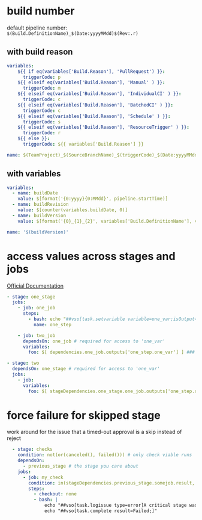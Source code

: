 # build number

default pipeline number:  `$(Build.DefinitionName)_$(Date:yyyyMMdd)$(Rev:.r)`

## with build reason

```yaml
variables:
	${{ if eq(variables['Build.Reason'], 'PullRequest') }}:
	  triggerCode: p
	${{ elseif eq(variables['Build.Reason'], 'Manual' ) }}:
	  triggerCode: m
	${{ elseif eq(variables['Build.Reason'], 'IndividualCI' ) }}:
	  triggerCode: c
	${{ elseif eq(variables['Build.Reason'], 'BatchedCI' ) }}:
	  triggerCode: c
	${{ elseif eq(variables['Build.Reason'], 'Schedule' ) }}:
	  triggerCode: s
	${{ elseif eq(variables['Build.Reason'], 'ResourceTrigger' ) }}:
	  triggerCode: r
	${{ else }}:
	  triggerCode: ${{ variables['Build.Reason'] }}

name: $(TeamProject)_$(SourceBranchName)_$(triggerCode)_$(Date:yyyyMMdd)$(Rev:.r)
```

## with variables

```yaml
variables:
  - name: buildDate
    value: $[format('{0:yyyy}{0:MMdd}', pipeline.startTime)]
  - name: buildRevision
    value: $[counter(variables.buildDate, 0)]
  - name: buildVersion
    value: $[format('{0}_{1}_{2}', variables['Build.DefinitionName'], variables.buildDate, variables.buildRevision)]

name: '$(buildVersion)'
```

# access values across stages and jobs
[Official Documentation](https://learn.microsoft.com/en-us/azure/devops/pipelines/process/expressions?view=azure-devops#job-to-job-dependencies-across-stages)

```yaml
- stage: one_stage
  jobs:
	- job: one_job
	  steps:
	    - bash: echo "##vso[task.setvariable variable=one_var;isOutput=true]HELLO!!!"
	      name: one_step

	- job: two_job
	  dependsOn: one_job # required for access to 'one_var'
	  variables:
		foo: $[ dependencies.one_job.outputs['one_step.one_var'] ] ### foo=HELLO!!!

- stage: two
  dependsOn: one_stage # required for access to 'one_var'
  jobs:
	- job:
	  variables:
		foo: $[ stageDependencies.one_stage.one_job.outputs['one_step.one_var'] ] ### foo=HELLO!!!
```

# force failure for skipped stage
work around for the issue that a timed-out approval is a skip instead of reject
```yaml
  - stage: checks
    condition: not(or(canceled(), failed())) # only check viable runs
    dependsOn:
      - previous_stage # the stage you care about
    jobs:
      - job: my_check
        condition: in(stageDependencies.previous_stage.somejob.result, 'Skipped')
        steps:
          - checkout: none
          - bash: |
              echo "##vso[task.logissue type=error]A critical stage was skipped."
              echo "##vso[task.complete result=Failed;]"
```
